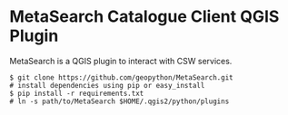 MetaSearch Catalogue Client QGIS Plugin
=======================================

MetaSearch is a QGIS plugin to interact with CSW services.

```
$ git clone https://github.com/geopython/MetaSearch.git
# install dependencies using pip or easy_install
$ pip install -r requirements.txt
# ln -s path/to/MetaSearch $HOME/.qgis2/python/plugins
```

